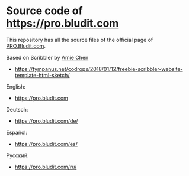 # Source code of https://pro.bludit.com
This repository has all the source files of the official page of [PRO.Bludit.com](https://pro.bludit.com).

Based on Scribbler by [Amie Chen](https://www.amie-chen.com/)
- https://tympanus.net/codrops/2018/01/12/freebie-scribbler-website-template-html-sketch/

English:
- https://pro.bludit.com

Deutsch:
- https://pro.bludit.com/de/

Español:
- https://pro.bludit.com/es/

Русский:
- https://pro.bludit.com/ru/
